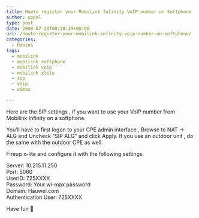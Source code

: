 ```yaml
---
title: Howto register your Mobilink Infinity VoIP number on Softphone
author: uppal
type: post
date: 2008-07-20T00:38:39+00:00
url: /howto-register-your-mobilink-infinity-voip-number-on-softphone/
categories:
  - Howtos
tags:
  - mobilink
  - mobilink softphone
  - mobilink voip
  - mobilink xlite
  - sip
  - voip
  - wimax

---
```

Here are the SIP settings , if you want to use your VoIP number from Mobilink Infinity on a softphone.

You&#8217;ll have to first logon to your CPE admin interface , Browse to NAT -> ALG and Uncheck &#8220;SIP ALG&#8221; and click Apply. If you use an outdoor unit , do the same with the outdoor CPE as well.

Fireup x-lite and configure it with the following settings.

Server: 10.215.11.250  
Port: 5060  
UserID: 725XXXX  
Password: Your wi-max password  
Domain: Hauwei.com  
Authentication User: 725XXXX

Have fun 🙂

<!-- AdSense Now! Lite: PreFiltered - NoAds [ WP is not in the loop. ] -->